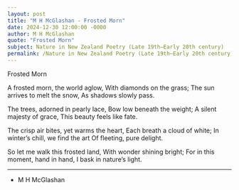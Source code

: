 ```yaml
---
layout: post
title: "M H McGlashan - Frosted Morn"
date: 2024-12-30 12:00:00 -0000
author: M H McGlashan
quote: "Frosted Morn"
subject: Nature in New Zealand Poetry (Late 19th–Early 20th century)
permalink: /Nature in New Zealand Poetry (Late 19th–Early 20th century)/M H McGlashan/M H McGlashan - Frosted Morn
---
```


Frosted Morn

A frosted morn, the world aglow,
  With diamonds on the grass;
The sun arrives to melt the snow,
  As shadows slowly pass.

The trees, adorned in pearly lace,
  Bow low beneath the weight;
A silent majesty of grace,
  This beauty feels like fate.

The crisp air bites, yet warms the heart,
  Each breath a cloud of white;
In winter’s chill, we find the art
  Of fleeting, pure delight.

So let me walk this frosted land,
  With wonder shining bright;
For in this moment, hand in hand,
  I bask in nature’s light.

---

- M H McGlashan
